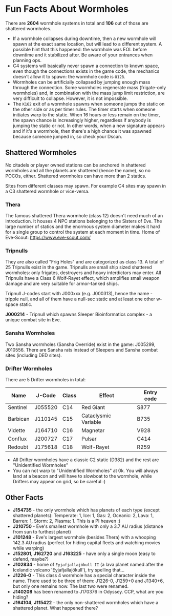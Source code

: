 # Fun Facts About Wormholes

There are **2604** wormhole systems in total and **106** out of those are shattered wormholes.

* If a wormhole collapses during downtime, then a new wormhole will spawn at the exact same location, but will lead to a different system. A possible hint that this happened: the wormhole was EOL before downtime and it stabilized after. Be aware of your entrances when planning ops.
* C4 systems will basically never spawn a connection to known space, even though the connections exists in the game code, the mechanics doesn't allow it to spawn: the wormhole code is `O128`.
* Wormholes can be artificially collapsed by jumping enough mass through the connection. Some wormholes regenerate mass (frigate-only wormholes) and, in combination with the mass jump limit restriction, are very difficult to collapse. However, it is not impossible.
* The `K162` exit of a wormhole spawns when someone jumps the static on the other side or as per timer rules. The timer starts when someone initiates warp to the static. When 16 hours or less remain on the timer, the spawn chance is increasingly higher, regardless if anybody is jumping the static or not. In other words, when a new signature appears and if it's a wormhole, then there's a high chance it was spawned because someone jumped in, so check your Dscan.

## Shattered Wormholes

No citadels or player owned stations can be anchored in shattered wormholes and all the planets are shattered (hence the name), so no POCOs, either. Shattered wormholes can have more than 2 statics.

Sites from different classes may spawn. For example C4 sites may spawn in a C3 shattered wormhole or vice-versa.

### Thera

The famous shattered Thera wormhole (class 12) doesn't need much of an introduction. It houses 4 NPC stations belonging to the Sisters of Eve. The large number of statics and the enormous system diameter makes it hard for a single group to control the system at each moment in time. Home of Eve-Scout: <https://www.eve-scout.com/>

### Tripnulls

They are also called "Frig Holes" and are categorized as class 13. A total of 25 Tripnulls exist in the game. Tripnulls are small ship sized shattered wormholes: only frigates, destroyers and heavy interdictors may enter. All Tripnulls have a Class 6 Wolf-Rayet effect, which amplifies small weapon damage and are very suitable for armor-tanked ships.

Tripnull J-codes start with J000xxx (e.g. J000313), hence the name - tripple null, and all of them have a null-sec static and at least one other w-space static.

**J000214** - Tripnull which spawns Sleeper Bioinformatics complex - a unique combat site in Eve.

### Sansha Wormholes

Two Sansha wormholes (Sansha Override) exist in the game: J005299, J010556. There are Sansha rats instead of Sleepers and Sansha combat sites (including DED sites).

### Drifter Wormholes

There are 5 Drifter wormholes in total:

| Name     | J-Code  | Class | Effect               | Entry code |
|----------|---------|-------|----------------------|------------|
| Sentinel | J055520 | C14   | Red Giant            | S877       |
| Barbican | J110145 | C15   | Cataclysmic Variable | B735       |
| Vidette  | J164710 | C16   | Magnetar             | V928       |
| Conflux  | J200727 | C17   | Pulsar               | C414       |
| Redoubt  | J175618 | C18   | Wolf-Rayet           | R259       |

* All Drifter wormholes have a classic C2 static (D382) and the rest are "Unidentified Wormholes"
* You can not warp to "Unidentified Wormholes" at 0k. You will always land at a beacon and will have to slowboat to the wormhole, while Drifters may appear on grid, so be careful :)

## Other Facts

* **J154735** - the only wormhole which has planets of each type (except shattered planets): Temperate: 1, Ice: 1, Gas: 2, Oceanic: 2, Lava: 1, Barren: 1, Storm: 2, Plasma: 1. This is a PI heaven :)
* **J210750** - Eve's smallest wormhole with only a 3.7 AU radius (distance from sun to furthest planet)
* **J101248** - Eve's largest wormhole (besides Thera) with a whooping 142.3 AU radius (perfect for hiding capital fleets and watching movies while warping)
* **J152801**, **J162720** and **J163225** - have only a single moon (easy to defend, maybe?)
* **J102834** - home of `Eyjafjallajökull II` (a lava planet named after the Icelandic volcano 'Eyjafjallajökull'), try spelling that...
* **J1226-0** - This class 4 wormhole has a special character inside the name. There used to be three of them: J1226-0, J1259+0 and J1340+6, but only one remains now. The last two were renamed.
* **J140208** has been renamed to J170376 in Odyssey. CCP, what are you hiding?
* **J164104**, **J115422** - the only non-shattered wormholes which have a shattered planet. What happened there?
